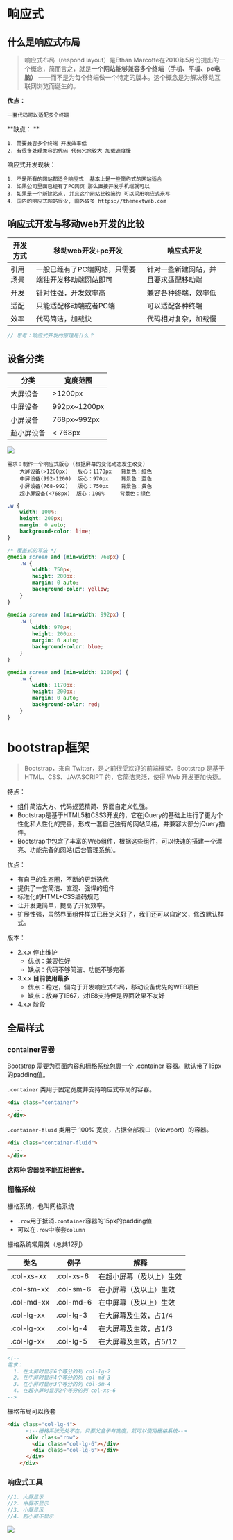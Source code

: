 #  响应式

## 什么是响应式布局 

> 响应式布局（respond layout）是Ethan Marcotte在2010年5月份提出的一个概念，简而言之，就是**一个网站能够兼容多个终端（手机、平板、pc电脑）** ——而不是为每个终端做一个特定的版本。这个概念是为解决移动互联网浏览而诞生的。

**优点：** 

```
一套代码可以适配多个终端
```

**缺点： **

```
1. 需要兼容多个终端 开发效率低
2. 有很多处理兼容的代码 代码冗余较大 加载速度慢
```

响应式开发现状：

```
1. 不是所有的网站都适合响应式  基本上是一些简约式的网站适合
2. 如果公司里面已经有了PC网页 那么直接开发手机端就可以
3. 如果是一个新建站点, 并且这个网站比较简约 可以采用响应式来写
4. 国内的响应式网站很少, 国外较多 https://thenextweb.com
```

## 响应式开发与移动web开发的比较

| 开发方式 | 移动web开发+pc开发                                 | 响应式开发                           |
| -------- | -------------------------------------------------- | ------------------------------------ |
| 引用场景 | 一般已经有了PC端网站，只需要端独开发移动端网站即可 | 针对一些新建网站，并且要求适配移动端 |
| 开发     | 针对性强，开发效率高                               | 兼容各种终端，效率低                 |
| 适配     | 只能适配移动端或者PC端                             | 可以适配各种终端                     |
| 效率     | 代码简洁，加载快                                   | 代码相对复杂，加载慢                 |

```javascript
// 思考：响应式开发的原理是什么？
```

## 设备分类

| 分类    | 宽度范围         |
| ----- | ------------ |
| 大屏设备  | >1200px      |
| 中屏设备  | 992px~1200px |
| 小屏设备  | 768px~992px  |
| 超小屏设备 | < 768px      |



![](image/1.png)

```
需求：制作一个响应式版心 (根据屏幕的变化动态发生改变)
    大屏设备(>1200px)   版心：1170px   背景色：红色
    中屏设备(992-1200)  版心：970px    背景色：蓝色
    小屏设备(768-992)   版心：750px    背景色：黄色
    超小屏设备(<768px)  版心：100%     背景色：绿色
```

```css
.w {
    width: 100%;
    height: 200px;
    margin: 0 auto;
    background-color: lime;
}

/* 覆盖式的写法 */
@media screen and (min-width: 768px) {
    .w {
        width: 750px;
        height: 200px;
        margin: 0 auto;
        background-color: yellow;
    }
}

@media screen and (min-width: 992px) {
    .w {
        width: 970px;
        height: 200px;
        margin: 0 auto;
        background-color: blue;
    }
}

@media screen and (min-width: 1200px) {
    .w {
        width: 1170px;
        height: 200px;
        margin: 0 auto;
        background-color: red;
    }
}

```



# bootstrap框架

> Bootstrap，来自 Twitter，是之前很受欢迎的前端框架。Bootstrap 是基于 HTML、CSS、JAVASCRIPT 的，它简洁灵活，使得 Web 开发更加快捷。

特点：

- 组件简洁大方、代码规范精简、界面自定义性强。
- Bootstrap是基于HTML5和CSS3开发的，它在jQuery的基础上进行了更为个性化和人性化的完善，形成一套自己独有的网站风格，并兼容大部分jQuery插件。
- Bootstrap中包含了丰富的Web组件，根据这些组件，可以快速的搭建一个漂亮、功能完备的网站(后台管理系统)。

优点：

- 有自己的生态圈，不断的更新迭代
- 提供了一套简洁、直观、强悍的组件
- 标准化的HTML+CSS编码规范
- 让开发更简单，提高了开发效率。
- 扩展性强，虽然界面组件样式已经定义好了，我们还可以自定义，修改默认样式。

版本：

- 2.x.x 停止维护
  - 优点：兼容性好
  - 缺点：代码不够简洁、功能不够完善
- 3.x.x **目前使用最多**
  - 优点：稳定，偏向于开发响应式布局，移动设备优先的WEB项目
  - 缺点：放弃了IE67，对IE8支持但是界面效果不友好
- 4.x.x 阶段

## 全局样式

### container容器

Bootstrap 需要为页面内容和栅格系统包裹一个 .container 容器。默认带了15px的padding值。

`.container` 类用于固定宽度并支持响应式布局的容器。

```html
<div class="container">
  ...
</div>
```

`.container-fluid` 类用于 100% 宽度，占据全部视口（viewport）的容器。

```html
<div class="container-fluid">
  ...
</div>
```

**这两种 容器类不能互相嵌套。** 

### 栅格系统

栅格系统，也叫网格系统

- `.row`用于抵消`.container`容器的15px的padding值
- 可以在`.row`中嵌套`column`

栅格系统常用类（总共12列）

| 类名       | 例子      | 解释                     |
| ---------- | --------- | ------------------------ |
| .col-xs-xx | .col-xs-6 | 在超小屏幕（及以上）生效 |
| .col-sm-xx | .col-sm-6 | 在小屏幕（及以上）生效   |
| .col-md-xx | .col-md-6 | 在中屏幕（及以上）生效   |
| .col-lg-xx | .col-lg-3 | 在大屏幕及生效，占1/4    |
| .col-lg-xx | .col-lg-4 | 在大屏幕及生效，占1/3    |
| .col-lg-xx | .col-lg-5 | 在大屏幕及生效，占5/12   |



```html
<!--
需求：
  1. 在大屏时显示6个等分的列 col-lg-2
  2. 在中屏时显示4个等分的列 col-md-3
  3. 在小屏时显示3个等分的列 col-sm-4
  4. 在超小屏时显示2个等分的列 col-xs-6
-->
```

栅格布局可以嵌套

```html
<div class="col-lg-4">
      <!--栅格系统无处不在，只要父盒子有宽度，就可以使用栅格系统-->
      <div class="row">
        <div class="col-lg-6"></div>
        <div class="col-lg-6"></div>
      </div>
    </div>
```

### 响应式工具

```javascript
//1. 大屏显示
//2. 中屏不显示
//3. 小屏显示
//4. 超小屏不显示
```

![](image/3.png)




